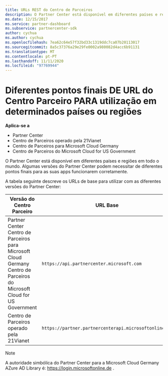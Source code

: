 ```yaml
---
title: URLs REST do Centro de Parceiros
description: O Partner Center está disponível em diferentes países e regiões. Saiba quais os pontos finais do Partner Center e os URLs DE REST base que as suas aplicações devem utilizar para funcionar corretamente.
ms.date: 12/15/2017
ms.service: partner-dashboard
ms.subservice: partnercenter-sdk
author: cychua
ms.author: cychua
ms.openlocfilehash: 7ea62c64e57f32bd33c1319ddc7ca07b20113017
ms.sourcegitcommit: 8a5c37376a29e29fe0002a980082d4acc6b91131
ms.translationtype: MT
ms.contentlocale: pt-PT
ms.lasthandoff: 11/11/2020
ms.locfileid: "97769944"
---
```

# <a name="different-partner-center-rest-url-end-points-for-use-in-certain-countries-or-regions"></a>Diferentes pontos finais DE URL do Centro Parceiro PARA utilização em determinados países ou regiões

**Aplica-se a**

- Partner Center
- Centro de Parceiros operado pela 21Vianet
- Centro de Parceiros para Microsoft Cloud Germany
- Centro de Parceiros do Microsoft Cloud for US Government

O Partner Center está disponível em diferentes países e regiões em todo o mundo. Algumas versões do Partner Center podem necessitar de diferentes pontos finais para as suas apps funcionarem corretamente.

A tabela seguinte descreve os URLs de base para utilizar com as diferentes versões do Partner Center:

| Versão do Centro Parceiro  | URL Base  |
|---------|---------|
|Partner Center</br>Centro de Parceiros para Microsoft Cloud Germany</br>Centro de Parceiros do Microsoft Cloud for US Government     | `https://api.partnercenter.microsoft.com`        |
|Centro de Parceiros operado pela 21Vianet  |  `https://partner.partnercenterapi.microsoftonline.cn`       |

>[!NOTE]
>A autoridade simbólica do Partner Center para a Microsoft Cloud Germany AZure AD Library é: https://login.microsoftonline.de .
